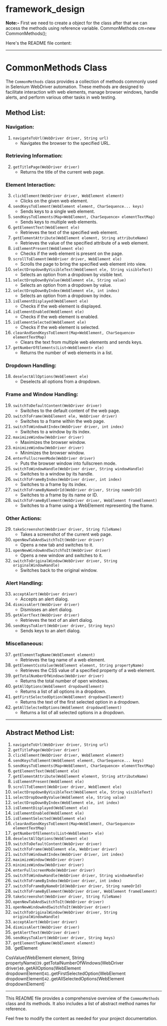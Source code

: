 # framework_design

**Note:-**
First we need to create a object for the class after that we can access the methods using reference variable.
CommonMethods cm=new CommonMethods();

Here's the README file content:

---

# CommonMethods Class

The `CommonMethods` class provides a collection of methods commonly used in Selenium WebDriver automation. These methods are designed to facilitate interaction with web elements, manage browser windows, handle alerts, and perform various other tasks in web testing.

## Method List:

### Navigation:
1. `navigateToUrl(WebDriver driver, String url)`
    - Navigates the browser to the specified URL.

### Retrieving Information:
2. `getTitlePage(WebDriver driver)`
    - Returns the title of the current web page.

### Element Interaction:
3. `clickElement(WebDriver driver, WebElement element)`
    - Clicks on the given web element.
4. `sendKeysToElement(WebElement element, CharSequence... keys)`
    - Sends keys to a single web element.
5. `sendKeysToElements(Map<WebElement, CharSequence> elementTextMap)`
    - Sends keys to multiple web elements.
6. `getElementText(WebElement ele)`
    - Retrieves the text of the specified web element.
7. `getElementAttribute(WebElement element, String attributeName)`
    - Retrieves the value of the specified attribute of a web element.
8. `isElementPresent(WebElement ele)`
    - Checks if the web element is present on the page.
9. `scrollToElement(WebDriver driver, WebElement ele)`
    - Scrolls the page to bring the specified web element into view.
10. `selectDropdownByVisibleText(WebElement ele, String visibleText)`
    - Selects an option from a dropdown by visible text.
11. `selectDropDownByValue(WebElement ele, String value)`
    - Selects an option from a dropdown by value.
12. `selectDropDownByIndex(WebElement ele, int index)`
    - Selects an option from a dropdown by index.
13. `isElementDisplayed(WebElement ele)`
    - Checks if the web element is displayed.
14. `isElementEnabled(WebElement ele)`
    - Checks if the web element is enabled.
15. `isElementSelected(WebElement ele)`
    - Checks if the web element is selected.
16. `clearAndSendKeysToElement(Map<WebElement, CharSequence> elementTextMap)`
    - Clears the text from multiple web elements and sends keys.
17. `getNumberOfElements(List<WebElement> ele)`
    - Returns the number of web elements in a list.

### Dropdown Handling:
18. `deselectAllOptions(WebElement ele)`
    - Deselects all options from a dropdown.

### Frame and Window Handling:
19. `switchToDefaultContent(WebDriver driver)`
    - Switches to the default content of the web page.
20. `switchToFrame(WebElement ele, WebDriver driver)`
    - Switches to a frame within the web page.
21. `switchToWindowAtIndex(WebDriver driver, int index)`
    - Switches to a window by its index.
22. `maximizeWindow(WebDriver driver)`
    - Maximizes the browser window.
23. `minimizeWindow(WebDriver driver)`
    - Minimizes the browser window.
24. `enterFullscreenMode(WebDriver driver)`
    - Puts the browser window into fullscreen mode.
25. `switchToWindowHandle(WebDriver driver, String windowHandle)`
    - Switches to a window by its handle.
26. `switchToFrameByIndex(WebDriver driver, int index)`
    - Switches to a frame by its index.
27. `switchToFrameByNameOrId(WebDriver driver, String nameOrId)`
    - Switches to a frame by its name or ID.
28. `switchToFrameByElement(WebDriver driver, WebElement frameElement)`
    - Switches to a frame using a WebElement representing the frame.

### Other Actions:
29. `takeScreenshot(WebDriver driver, String fileName)`
    - Takes a screenshot of the current web page.
30. `openNewTabAndSwitchToIt(WebDriver driver)`
    - Opens a new tab and switches to it.
31. `openNewWindowAndSwitchToIt(WebDriver driver)`
    - Opens a new window and switches to it.
32. `switchToOriginalWindow(WebDriver driver, String originalWindowHandle)`
    - Switches back to the original window.

### Alert Handling:
33. `acceptAlert(WebDriver driver)`
    - Accepts an alert dialog.
34. `dismissAlert(WebDriver driver)`
    - Dismisses an alert dialog.
35. `getAlertText(WebDriver driver)`
    - Retrieves the text of an alert dialog.
36. `sendKeysToAlert(WebDriver driver, String keys)`
    - Sends keys to an alert dialog.

### Miscellaneous:
37. `getElementTagName(WebElement element)`
    - Retrieves the tag name of a web element.
38. `getElementCssValue(WebElement element, String propertyName)`
    - Retrieves the CSS value of a specified property of a web element.
39. `getTotalNumberOfWindows(WebDriver driver)`
    - Returns the total number of open windows.
40. `getAllOptions(WebElement dropdownElement)`
    - Returns a list of all options in a dropdown.
41. `getFirstSelectedOption(WebElement dropdownElement)`
    - Returns the text of the first selected option in a dropdown.
42. `getAllSelectedOptions(WebElement dropdownElement)`
    - Returns a list of all selected options in a dropdown.

---

## Abstract Method List:

1. `navigateToUrl(WebDriver driver, String url)`
2. `getTitlePage(WebDriver driver)`
3. `clickElement(WebDriver driver, WebElement element)`
4. `sendKeysToElement(WebElement element, CharSequence... keys)`
5. `sendKeysToElements(Map<WebElement, CharSequence> elementTextMap)`
6. `getElementText(WebElement ele)`
7. `getElementAttribute(WebElement element, String attributeName)`
8. `isElementPresent(WebElement ele)`
9. `scrollToElement(WebDriver driver, WebElement ele)`
10. `selectDropdownByVisibleText(WebElement ele, String visibleText)`
11. `selectDropDownByValue(WebElement ele, String value)`
12. `selectDropDownByIndex(WebElement ele, int index)`
13. `isElementDisplayed(WebElement ele)`
14. `isElementEnabled(WebElement ele)`
15. `isElementSelected(WebElement ele)`
16. `clearAndSendKeysToElement(Map<WebElement, CharSequence> elementTextMap)`
17. `getNumberOfElements(List<WebElement> ele)`
18. `deselectAllOptions(WebElement ele)`
19. `switchToDefaultContent(WebDriver driver)`
20. `switchToFrame(WebElement ele, WebDriver driver)`
21. `switchToWindowAtIndex(WebDriver driver, int index)`
22. `maximizeWindow(WebDriver driver)`
23. `minimizeWindow(WebDriver driver)`
24. `enterFullscreenMode(WebDriver driver)`
25. `switchToWindowHandle(WebDriver driver, String windowHandle)`
26. `switchToFrameByIndex(WebDriver driver, int index)`
27. `switchToFrameByNameOrId(WebDriver driver, String nameOrId)`
28. `switchToFrameByElement(WebDriver driver, WebElement frameElement)`
29. `takeScreenshot(WebDriver driver, String fileName)`
30. `openNewTabAndSwitchToIt(WebDriver driver)`
31. `openNewWindowAndSwitchToIt(WebDriver driver)`
32. `switchToOriginalWindow(WebDriver driver, String originalWindowHandle)`
33. `acceptAlert(WebDriver driver)`
34. `dismissAlert(WebDriver driver)`
35. `getAlertText(WebDriver driver)`
36. `sendKeysToAlert(WebDriver driver, String keys)`
37. `getElementTagName(WebElement element)`
38. `getElement

CssValue(WebElement element, String propertyName)`
39. `getTotalNumberOfWindows(WebDriver driver)`
40. `getAllOptions(WebElement dropdownElement)`
41. `getFirstSelectedOption(WebElement dropdownElement)`
42. `getAllSelectedOptions(WebElement dropdownElement)`

---

This README file provides a comprehensive overview of the `CommonMethods` class and its methods. It also includes a list of abstract method names for reference.

Feel free to modify the content as needed for your project documentation.

